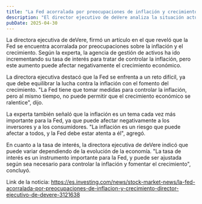 ```yaml
---
title: "La Fed acorralada por preocupaciones de inflación y crecimiento: director ejecutivo de deVere"
description: "El director ejecutivo de deVere analiza la situación actual de la Fed y sus inquietudes sobre la inflación y el crecimiento."
pubDate: 2025-04-30
---
```


La directora ejecutiva de deVere, firmó un artículo en el que reveló que la Fed se encuentra acorralada por preocupaciones sobre la inflación y el crecimiento. Según la experta, la agencia de gestión de activos ha ido incrementando su tasa de interés para tratar de controlar la inflación, pero este aumento puede afectar negativamente el crecimiento económico.

La directora ejecutiva destacó que la Fed se enfrenta a un reto difícil, ya que debe equilibrar la lucha contra la inflación con el fomento del crecimiento. "La Fed tiene que tomar medidas para controlar la inflación, pero al mismo tiempo, no puede permitir que el crecimiento económico se ralentice", dijo.

La experta también señaló que la inflación es un tema cada vez más importante para la Fed, ya que puede afectar negativamente a los inversores y a los consumidores. "La inflación es un riesgo que puede afectar a todos, y la Fed debe estar atenta a él", agregó.

En cuanto a la tasa de interés, la directora ejecutiva de deVere indicó que puede variar dependiendo de la evolución de la economía. "La tasa de interés es un instrumento importante para la Fed, y puede ser ajustada según sea necesario para controlar la inflación y fomentar el crecimiento", concluyó.

Link de la noticia: https://es.investing.com/news/stock-market-news/la-fed-acorralada-por-preocupaciones-de-inflacion-y-crecimiento-director-ejecutivo-de-devere-3121638